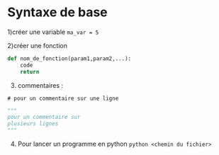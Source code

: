 # Syntaxe de base


1)créer une variable 
`ma_var = 5`

2)créer une fonction
```python
def nom_de_fonction(param1,param2,...):
    code
    return
```

3) commentaires :

`# pour un commentaire sur une ligne`
```python
"""
pour un commentaire sur 
plusieurs lignes
"""
```

4) Pour lancer un programme en python
`python <chemin du fichier>`
